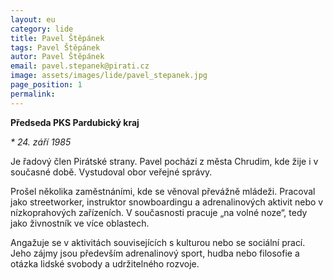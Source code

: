 ```yaml
---
layout: eu
category: lide
title: Pavel Štěpánek
tags: Pavel Štěpánek
autor: Pavel Štěpánek
email: pavel.stepanek@pirati.cz
image: assets/images/lide/pavel_stepanek.jpg
page_position: 1
permalink:
---
```


__Předseda PKS Pardubický kraj__

_* 24. září 1985_

Je řadový člen Pirátské strany. Pavel pochází z města Chrudim, kde žije i v současné době.
Vystudoval obor veřejné správy.

Prošel několika zaměstnáními, kde se věnoval převážně mládeži. Pracoval jako streetworker, instruktor snowboardingu a adrenalinových aktivit nebo v nízkoprahových zařízeních. V současnosti pracuje „na volné noze“, tedy jako živnostník ve více oblastech.

Angažuje se v aktivitách souvisejících s kulturou nebo se sociální prací. Jeho zájmy jsou především adrenalinový sport, hudba nebo filosofie a otázka lidské svobody a udržitelného rozvoje. 
